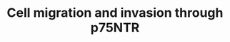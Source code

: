 ---
annotations: []
authors:
- Fehrhart
- DeSl
- Khanspers
description: 'p75NTR or NGFR (HGNC symbol) is an important factor regulating neuronal
  crest development and plays an important role in invasion and migration of neuronal
  cells during embryonic development. '
last-edited: 2019-10-18
ndex: f234ccdb-8b6b-11eb-9e72-0ac135e8bacf
organisms:
- Homo sapiens
redirect_from:
- /index.php/Pathway:WP4561
- /instance/WP4561
- /instance/WP4561_r107544
revision: r107544
schema-jsonld:
- '@context': https://schema.org/
  '@id': https://wikipathways.github.io/pathways/WP4561.html
  '@type': Dataset
  creator:
    '@type': Organization
    name: WikiPathways
  description: 'p75NTR or NGFR (HGNC symbol) is an important factor regulating neuronal
    crest development and plays an important role in invasion and migration of neuronal
    cells during embryonic development. '
  keywords:
  - ADAMTS13
  - AKT1
  - AKT2
  - AKT3
  - ARF1
  - BDNF
  - CDH11
  - EFNA1
  - EFNA2
  - EFNA3
  - EFNA4
  - EFNA5
  - EFNB1
  - EFNB2
  - EFNB3
  - JUN
  - KIDINS220
  - MMP2
  - MMP8
  - MMP9
  - NGFR
  - NTRK2
  - PAK1
  - PARD3
  - RAC1
  - RHOA
  - STAT3
  - TIAM1
  - TRIO
  - TWIST1
  license: CC0
  name: Cell migration and invasion through p75NTR
seo: CreativeWork
title: Cell migration and invasion through p75NTR
wpid: WP4561
---